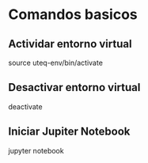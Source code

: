 # Comandos basicos
## Actividar entorno virtual
source uteq-env/bin/activate

## Desactivar entorno virtual
deactivate

## Iniciar Jupiter Notebook
jupyter notebook


